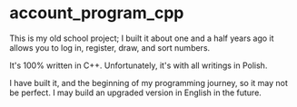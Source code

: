 # account_program_cpp

This is my old school project; I built it about one and a half years ago it allows you to log in, register, draw, and sort numbers.

It's 100% written in C++. Unfortunately, it's with all writings in Polish.

I have built it, and the beginning of my programming journey, so it may not be perfect. I may build an upgraded version in English in the future. 

